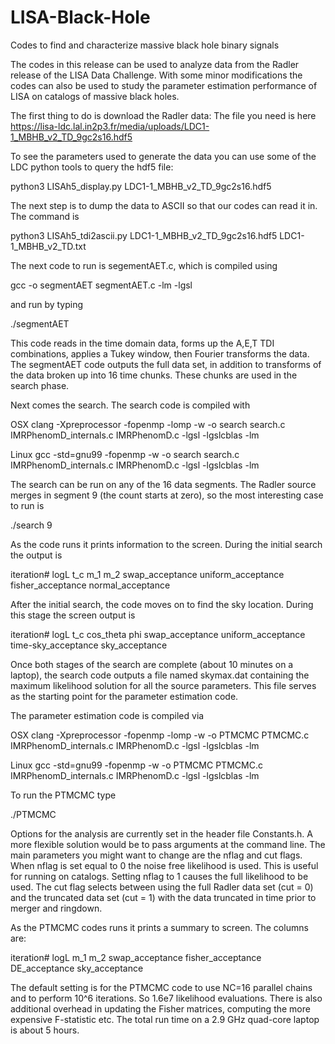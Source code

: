 # LISA-Black-Hole
Codes to find and characterize massive black hole binary signals

The codes in this release can be used to analyze data from the Radler release of the LISA  Data Challenge. With some minor modifications the codes can also be used to study the parameter estimation performance of LISA on catalogs of massive black holes.

The first thing to do is download the Radler data: The file you need is here
https://lisa-ldc.lal.in2p3.fr/media/uploads/LDC1-1_MBHB_v2_TD_9gc2s16.hdf5

To see the parameters used to generate the data you can use some of the LDC python tools to query the hdf5 file:

python3 LISAh5_display.py LDC1-1_MBHB_v2_TD_9gc2s16.hdf5

The next step is to dump the data to ASCII so that our codes can read it in. The command is

python3 LISAh5_tdi2ascii.py LDC1-1_MBHB_v2_TD_9gc2s16.hdf5 LDC1-1_MBHB_v2_TD.txt

The next code to run is segementAET.c, which is compiled using 

gcc -o segmentAET segmentAET.c -lm -lgsl

and run by typing

./segmentAET

This code reads in the time domain data, forms up the A,E,T TDI combinations, applies a Tukey window, then Fourier transforms the data. The segmentAET code outputs the full data set, in addition to transforms of the data broken up into 16 time chunks. These chunks are used in the search phase.

Next comes the search. The search code is compiled with 

OSX
clang -Xpreprocessor -fopenmp -lomp -w -o search search.c IMRPhenomD_internals.c IMRPhenomD.c -lgsl -lgslcblas  -lm

Linux
gcc -std=gnu99 -fopenmp -w -o search search.c IMRPhenomD_internals.c IMRPhenomD.c -lgsl -lgslcblas  -lm

The search can be run on any of the 16 data segments. The Radler source merges in segment 9 (the count starts at zero), so the most interesting case to run is

./search 9

As the code runs it prints information to the screen. During the initial search the output is

iteration# logL t_c m_1 m_2 swap_acceptance uniform_acceptance fisher_acceptance normal_acceptance

After the initial search, the code moves on to find the sky location. During this stage the screen output is

iteration# logL t_c cos_theta phi swap_acceptance uniform_acceptance time-sky_acceptance sky_acceptance

Once both stages of the search are complete (about 10 minutes on a laptop), the search code outputs a file named skymax.dat containing the maximum likelihood solution for all the source parameters. This file serves as the starting point for the parameter estimation code.

The parameter estimation code is compiled via

OSX
clang -Xpreprocessor -fopenmp -lomp -w -o  PTMCMC PTMCMC.c IMRPhenomD_internals.c IMRPhenomD.c -lgsl -lgslcblas  -lm

Linux
gcc -std=gnu99 -fopenmp -w -o PTMCMC PTMCMC.c IMRPhenomD_internals.c IMRPhenomD.c -lgsl -lgslcblas  -lm

To run the PTMCMC type

./PTMCMC

Options for the analysis are currently set in the header file Constants.h. A more flexible solution would be to pass arguments at the command line. The main parameters you might want to change are the nflag and cut flags. When nflag is set equal to 0 the noise free likelihood is used. This is useful for running on catalogs. Setting nflag to 1 causes the full likelihood to be used. The cut flag selects between using the full Radler data set (cut = 0) and the truncated data set (cut = 1) with the data truncated in time prior to merger and ringdown.

As the PTMCMC codes runs it prints a summary to screen. The columns are:

iteration# logL m_1 m_2 swap_acceptance fisher_acceptance DE_acceptance sky_acceptance

The default setting is for the PTMCMC code to use NC=16 parallel chains and to perform 10^6 iterations. So 1.6e7 likelihood evaluations. There is also additional overhead in updating the Fisher matrices, computing the more expensive F-statistic etc. The total run time on a 2.9 GHz quad-core laptop is about 5 hours. 

